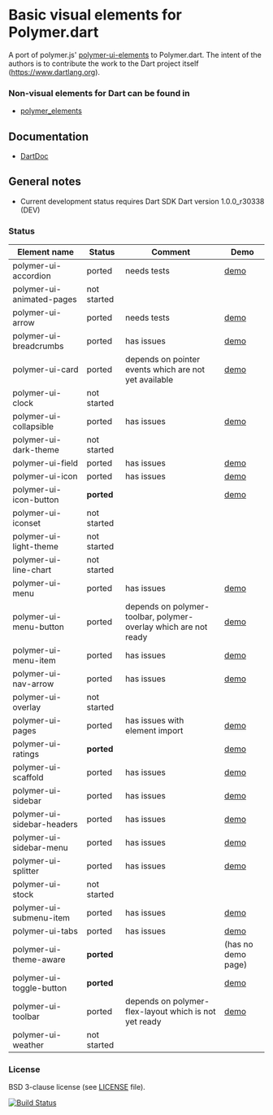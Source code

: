 # Basic visual elements for Polymer.dart

A port of polymer.js' [polymer-ui-elements](https://github.com/Polymer/polymer-ui-elements) to Polymer.dart.
The intent of the authors is to contribute the work to the Dart project itself (https://www.dartlang.org).

### Non-visual elements for Dart can be found in
* [polymer_elements](https://github.com/ErikGrimes/polymer_elements)

## Documentation
* [DartDoc](http://erikgrimes.github.io/polymer_elements/docs/index.html)

## General notes

* Current development status requires Dart SDK Dart version 1.0.0_r30338 (DEV)

### Status

Element name               |   Status    | Comment          | Demo
-------------------------- | ----------- | ---------------- | ----
polymer-ui-accordion       | ported      | needs tests      | [demo](http://erikgrimes.github.io/polymer_ui_elements/build/polymer_ui_accordeon.html)
polymer-ui-animated-pages  | not started |                  |     
polymer-ui-arrow           | ported      | needs tests      | [demo](http://erikgrimes.github.io/polymer_elements/build/polymer_ui_arrow.html)
polymer-ui-breadcrumbs     | ported      | has issues		| [demo](http://erikgrimes.github.io/polymer_elements/build/polymer_ui_breadcrumbs.html)     
polymer-ui-card            | ported      | depends on pointer events which are not yet available | [demo](http://erikgrimes.github.io/polymer_elements/build/polymer_ui_card.html) 
polymer-ui-clock           | not started |                  | 
polymer-ui-collapsible     | ported      | has issues       | [demo](http://erikgrimes.github.io/polymer_elements/build/polymer_ui_collapsible.html)     
polymer-ui-dark-theme      | not started |                  |      
polymer-ui-field           | ported      | has issues       | [demo](http://erikgrimes.github.io/polymer_elements/build/polymer_ui_field.html)
polymer-ui-icon            | ported      | has issues		| [demo](http://erikgrimes.github.io/polymer_elements/build/polymer_ui_icon.html)     
polymer-ui-icon-button     | **ported**  | 					| [demo](http://erikgrimes.github.io/polymer_elements/build/polymer_ui_icon_button.html)     
polymer-ui-iconset         | not started | 					|      
polymer-ui-light-theme     | not started | 					|      
polymer-ui-line-chart      | not started | 					|      
polymer-ui-menu            | ported      | has issues		| [demo](http://erikgrimes.github.io/polymer_elements/build/polymer_ui_menu.html)     
polymer-ui-menu-button     | ported      | depends on polymer-toolbar, polymer-overlay which are not ready | [demo](http://erikgrimes.github.io/polymer_elements/build/polymer_ui_menu_button.html)    
polymer-ui-menu-item       | ported      | has issues       | [demo](http://erikgrimes.github.io/polymer_elements/build/polymer_ui_menu_item.html)     
polymer-ui-nav-arrow       | ported      | has issues		| [demo](http://erikgrimes.github.io/polymer_elements/build/polymer_ui_nav_arrow.html)
polymer-ui-overlay         | not started |                  |
polymer-ui-pages           | ported      | has issues with element import | [demo](http://erikgrimes.github.io/polymer_elements/build/polymer_ui_pages.html)
polymer-ui-ratings         | **ported**  |                  | [demo](http://erikgrimes.github.io/polymer_elements/build/polymer_ui_ratings.html)
polymer-ui-scaffold        | ported      | has issues       | [demo](http://erikgrimes.github.io/polymer_elements/build/polymer_ui_scaffold.html)
polymer-ui-sidebar         | ported      | has issues       | [demo](http://erikgrimes.github.io/polymer_elements/build/polymer_ui_sidebar.html)
polymer-ui-sidebar-headers | ported      | has issues       | [demo](http://erikgrimes.github.io/polymer_elements/build/polymer_ui_sidebar_headers.html)
polymer-ui-sidebar-menu    | ported      | has issues       | [demo](http://erikgrimes.github.io/polymer_elements/build/polymer_ui_sidebar_menu.html)
polymer-ui-splitter        | ported      | has issues       | [demo](http://erikgrimes.github.io/polymer_elements/build/polymer_ui_splitter.html)
polymer-ui-stock           | not started |                  | 
polymer-ui-submenu-item    | ported      | has issues       | [demo](http://erikgrimes.github.io/polymer_elements/build/polymer_ui_submenu_item.html)
polymer-ui-tabs            | ported      | has issues       | [demo](http://erikgrimes.github.io/polymer_elements/build/polymer_ui_tabs.html)
polymer-ui-theme-aware     | **ported**  |                  | (has no demo page)
polymer-ui-toggle-button   | **ported**  |                  | [demo](http://erikgrimes.github.io/polymer_elements/build/polymer_ui_toggle_button.html)
polymer-ui-toolbar         | ported      | depends on polymer-flex-layout which is not yet ready | [demo](http://erikgrimes.github.io/polymer_elements/build/polymer_ui_toolbar.html)    
polymer-ui-weather         | not started |                  |    


### License
BSD 3-clause license (see [LICENSE](https://github.com/ErikGrimes/polymer-ui_elements/blob/master/LICENSE) file).

[![Build Status](https://drone.io/github.com/ErikGrimes/polymer_ui_elements/status.png)](https://drone.io/github.com/ErikGrimes/polymer_ui_elements/latest)



